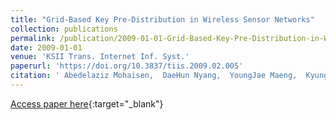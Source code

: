```yaml
---
title: "Grid-Based Key Pre-Distribution in Wireless Sensor Networks"
collection: publications
permalink: /publication/2009-01-01-Grid-Based-Key-Pre-Distribution-in-Wireless-Sensor-Networks
date: 2009-01-01
venue: 'KSII Trans. Internet Inf. Syst.'
paperurl: 'https://doi.org/10.3837/tiis.2009.02.005'
citation: ' Abedelaziz Mohaisen,  DaeHun Nyang,  YoungJae Maeng,  KyungHee Lee,  Dowon Hong, &quot;Grid-Based Key Pre-Distribution in Wireless Sensor Networks.&quot; KSII Trans. Internet Inf. Syst., 2009.'
---
```

[Access paper here](https://doi.org/10.3837/tiis.2009.02.005){:target="_blank"}
